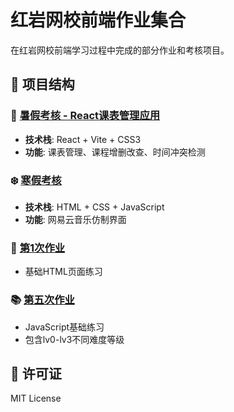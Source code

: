 # 红岩网校前端作业集合

在红岩网校前端学习过程中完成的部分作业和考核项目。

## 📁 项目结构

### 🌟 [暑假考核 - React课表管理应用](./暑假考核/)
- **技术栈**: React + Vite + CSS3
- **功能**: 课表管理、课程增删改查、时间冲突检测

### ❄️ [寒假考核](./寒假考核/)
- **技术栈**: HTML + CSS + JavaScript
- **功能**: 网易云音乐仿制界面

### 📝 [第1次作业](./第1次作业lv1.html)
- 基础HTML页面练习

### 📚 [第五次作业](./第五次作业/)
- JavaScript基础练习
- 包含lv0-lv3不同难度等级

## 📄 许可证
MIT License